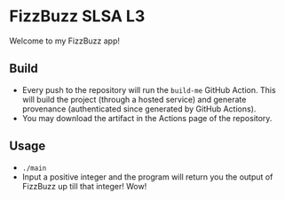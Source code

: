# FizzBuzz SLSA L3

Welcome to my FizzBuzz app!

## Build
- Every push to the repository will run the `build-me` GitHub Action. This will build the project (through a hosted service) and generate provenance (authenticated since generated by GitHub Actions).
- You may download the artifact in the Actions page of the repository.

## Usage
- `./main`
- Input a positive integer and the program will return you the output of FizzBuzz up till that integer! Wow!
